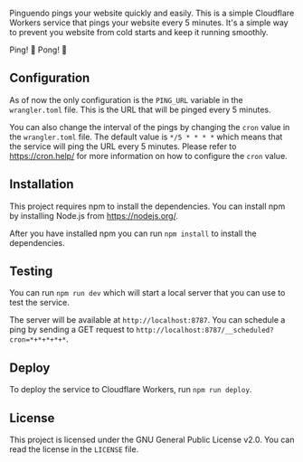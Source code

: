 Pinguendo pings your website quickly and easily. This is a simple Cloudflare Workers service that pings your website every 5 minutes. It's a simple way to prevent you website from cold starts and keep it running smoothly.

Ping! 🏓 Pong! 🏓

## Configuration
As of now the only configuration is the `PING_URL` variable in the `wrangler.toml` file. This is the URL that will be pinged every 5 minutes.

You can also change the interval of the pings by changing the `cron` value in the `wrangler.toml` file. The default value is `*/5 * * * *` which means that the service will ping the URL every 5 minutes. Please refer to https://cron.help/ for more information on how to configure the `cron` value.

## Installation
This project requires npm to install the dependencies. You can install npm by installing Node.js from https://nodejs.org/.

After you have installed npm you can run `npm install` to install the dependencies.

## Testing
You can run `npm run dev` which will start a local server that you can use to test the service.

The server will be available at `http://localhost:8787`. You can schedule a ping by sending a GET request to `http://localhost:8787/__scheduled?cron=*+*+*+*+*`.

## Deploy
To deploy the service to Cloudflare Workers, run `npm run deploy`.

## License
This project is licensed under the GNU General Public License v2.0. You can read the license in the `LICENSE` file.
